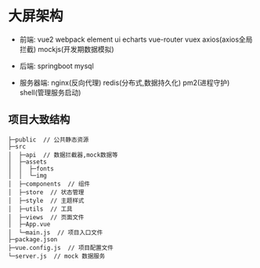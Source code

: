 # 大屏架构

- 前端:
  vue2
  webpack
  element ui
  echarts
  vue-router
  vuex
  axios(axios全局拦截)
  mockjs(开发期数据模拟)

- 后端:
  springboot
  mysql

- 服务器端:
  nginx(反向代理)
  redis(分布式,数据持久化)
  pm2(进程守护)
  shell(管理服务启动)

## 项目大致结构

```tree
├─public  // 公共静态资源
├─src
│  ├─api  // 数据拦截器,mock数据等
│  ├─assets
│  │  ├─fonts
│  │  └─img
│  ├─components  // 组件
│  ├─store  // 状态管理
│  ├─style  // 主题样式
│  ├─utils  // 工具
│  ├─views  // 页面文件
│  ├─App.vue
│  └─main.js  // 项目入口文件
├─package.json
├─vue.config.js  // 项目配置文件
└─server.js  // mock 数据服务
```

<!-- layout -->

<!-- "echarts": "4.5.0",
"echarts-gl": "^1.1.2",
"echarts-liquidfill": "^2.0.5",
"echarts-wordcloud": "^1.1.3", -->

<!-- "moment": "^2.29.1",
"nprogress": "^0.2.0",
"socket.io": "^2.3.0",
"sockjs-client": "^1.0.0", -->

<!-- "koa": "^2.8.1",
"mockjs": "^1.0.1-beta3",
"node-sass": "^4.13.1", -->
